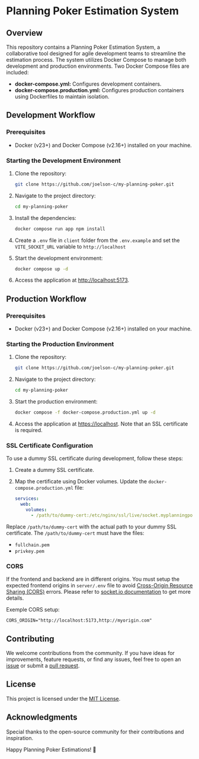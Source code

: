 # Planning Poker Estimation System

## Overview

This repository contains a Planning Poker Estimation System, a collaborative tool designed for agile development teams to streamline the estimation process. The system utilizes Docker Compose to manage both development and production environments. Two Docker Compose files are included:

- **docker-compose.yml:** Configures development containers.
- **docker-compose.production.yml:** Configures production containers using Dockerfiles to maintain isolation.

## Development Workflow

### Prerequisites

- Docker (v23+) and Docker Compose (v2.16+) installed on your machine.

### Starting the Development Environment

1. Clone the repository:

   ```bash
   git clone https://github.com/joelson-c/my-planning-poker.git
   ```

2. Navigate to the project directory:

   ```bash
   cd my-planning-poker
   ```

3. Install the dependencies:

   ```bash
   docker compose run app npm install
   ```

4. Create a `.env` file in `client` folder from the `.env.example` and set the `VITE_SOCKET_URL` variable to `http://localhost`

5. Start the development environment:

   ```bash
   docker compose up -d
   ```

6. Access the application at [http://localhost:5173](http://localhost:5173).

## Production Workflow

### Prerequisites

- Docker (v23+) and Docker Compose (v2.16+) installed on your machine.

### Starting the Production Environment

1. Clone the repository:

   ```bash
   git clone https://github.com/joelson-c/my-planning-poker.git
   ```

2. Navigate to the project directory:

   ```bash
   cd my-planning-poker
   ```

3. Start the production environment:

   ```bash
   docker compose -f docker-compose.production.yml up -d
   ```

4. Access the application at [https://localhost](https://localhost). Note that an SSL certificate is required.

### SSL Certificate Configuration

To use a dummy SSL certificate during development, follow these steps:

1. Create a dummy SSL certificate.

2. Map the certificate using Docker volumes. Update the `docker-compose.production.yml` file:

   ```yaml
   services:
     web:
       volumes:
         - /path/to/dummy-cert:/etc/nginx/ssl/live/socket.myplanningpoker.dev
   ```

Replace `/path/to/dummy-cert` with the actual path to your dummy SSL certificate. The `/path/to/dummy-cert` must have the files:
- `fullchain.pem`
- `privkey.pem`

### CORS
If the frontend and backend are in different origins. You must setup the expected frontend origins in `server/.env` file to avoid [Cross-Origin Resource Sharing (CORS)](https://developer.mozilla.org/en-US/docs/Web/HTTP/CORS) errors.
Please refer to [socket.io documentation](https://socket.io/docs/v4/handling-cors/) to get more details.

Exemple CORS setup:
```
CORS_ORIGIN="http://localhost:5173,http://myorigin.com"
```

## Contributing

We welcome contributions from the community. If you have ideas for improvements, feature requests, or find any issues, feel free to open an [issue](https://github.com/joelson-c/my-planning-poker/issues) or submit a [pull request](https://github.com/joelson-c/my-planning-poker/pulls).

## License

This project is licensed under the [MIT License](LICENSE).

## Acknowledgments

Special thanks to the open-source community for their contributions and inspiration.

Happy Planning Poker Estimations! 🚀

